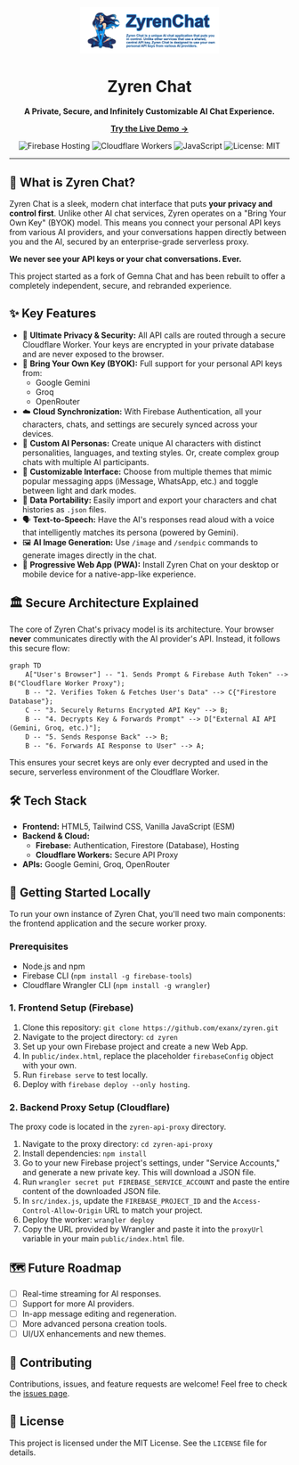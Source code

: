 
<div align="center">
  <img src="assets/mascotheader.png" alt="Zyren AI Mascot" width="250"/>
  <h1>Zyren Chat</h1>
  <p><strong>A Private, Secure, and Infinitely Customizable AI Chat Experience.</strong></p>
  
  <p>
    <a href="https://zyren.web.app"><strong>Try the Live Demo →</strong></a>
  </p>
  
  <p>
    <img src="https://img.shields.io/badge/Hosting-Firebase-orange?style=for-the-badge&logo=firebase" alt="Firebase Hosting">
    <img src="https://img.shields.io/badge/Proxy-Cloudflare-f38020?style=for-the-badge&logo=cloudflare" alt="Cloudflare Workers">
    <img src="https://img.shields.io/badge/Language-JavaScript-F7DF1E?style=for-the-badge&logo=javascript" alt="JavaScript">
    <img src="https://img.shields.io/badge/License-MIT-blue.svg?style=for-the-badge" alt="License: MIT">
  </p>
</div>

---

## 🚀 What is Zyren Chat?

Zyren Chat is a sleek, modern chat interface that puts **your privacy and control first**. Unlike other AI chat services, Zyren operates on a "Bring Your Own Key" (BYOK) model. This means you connect your personal API keys from various AI providers, and your conversations happen directly between you and the AI, secured by an enterprise-grade serverless proxy.

**We never see your API keys or your chat conversations. Ever.**

This project started as a fork of Gemna Chat and has been rebuilt to offer a completely independent, secure, and rebranded experience.

## ✨ Key Features

-   🔐 **Ultimate Privacy & Security:** All API calls are routed through a secure Cloudflare Worker. Your keys are encrypted in your private database and are never exposed to the browser.
-   🔑 **Bring Your Own Key (BYOK):** Full support for your personal API keys from:
    -   Google Gemini
    -   Groq
    -   OpenRouter
-   ☁️ **Cloud Synchronization:** With Firebase Authentication, all your characters, chats, and settings are securely synced across your devices.
-   🤖 **Custom AI Personas:** Create unique AI characters with distinct personalities, languages, and texting styles. Or, create complex group chats with multiple AI participants.
-   🎨 **Customizable Interface:** Choose from multiple themes that mimic popular messaging apps (iMessage, WhatsApp, etc.) and toggle between light and dark modes.
-   🔄 **Data Portability:** Easily import and export your characters and chat histories as `.json` files.
-   🗣️ **Text-to-Speech:** Have the AI's responses read aloud with a voice that intelligently matches its persona (powered by Gemini).
-   🖼️ **AI Image Generation:** Use `/image` and `/sendpic` commands to generate images directly in the chat.
-   📱 **Progressive Web App (PWA):** Install Zyren Chat on your desktop or mobile device for a native-app-like experience.

## 🏛️ Secure Architecture Explained

The core of Zyren Chat's privacy model is its architecture. Your browser **never** communicates directly with the AI provider's API. Instead, it follows this secure flow:

```mermaid
graph TD
    A["User's Browser"] -- "1. Sends Prompt & Firebase Auth Token" --> B("Cloudflare Worker Proxy");
    B -- "2. Verifies Token & Fetches User's Data" --> C{"Firestore Database"};
    C -- "3. Securely Returns Encrypted API Key" --> B;
    B -- "4. Decrypts Key & Forwards Prompt" --> D["External AI API (Gemini, Groq, etc.)"];
    D -- "5. Sends Response Back" --> B;
    B -- "6. Forwards AI Response to User" --> A;
```

This ensures your secret keys are only ever decrypted and used in the secure, serverless environment of the Cloudflare Worker.

## 🛠️ Tech Stack

-   **Frontend:** HTML5, Tailwind CSS, Vanilla JavaScript (ESM)
-   **Backend & Cloud:**
    -   **Firebase:** Authentication, Firestore (Database), Hosting
    -   **Cloudflare Workers:** Secure API Proxy
-   **APIs:** Google Gemini, Groq, OpenRouter

## 🚀 Getting Started Locally

To run your own instance of Zyren Chat, you'll need two main components: the frontend application and the secure worker proxy.

### Prerequisites
-   Node.js and npm
-   Firebase CLI (`npm install -g firebase-tools`)
-   Cloudflare Wrangler CLI (`npm install -g wrangler`)

### 1. Frontend Setup (Firebase)
1.  Clone this repository: `git clone https://github.com/exanx/zyren.git`
2.  Navigate to the project directory: `cd zyren`
3.  Set up your own Firebase project and create a new Web App.
4.  In `public/index.html`, replace the placeholder `firebaseConfig` object with your own.
5.  Run `firebase serve` to test locally.
6.  Deploy with `firebase deploy --only hosting`.

### 2. Backend Proxy Setup (Cloudflare)
The proxy code is located in the `zyren-api-proxy` directory.

1.  Navigate to the proxy directory: `cd zyren-api-proxy`
2.  Install dependencies: `npm install`
3.  Go to your new Firebase project's settings, under "Service Accounts," and generate a new private key. This will download a JSON file.
4.  Run `wrangler secret put FIREBASE_SERVICE_ACCOUNT` and paste the entire content of the downloaded JSON file.
5.  In `src/index.js`, update the `FIREBASE_PROJECT_ID` and the `Access-Control-Allow-Origin` URL to match your project.
6.  Deploy the worker: `wrangler deploy`
7.  Copy the URL provided by Wrangler and paste it into the `proxyUrl` variable in your main `public/index.html` file.

## 🗺️ Future Roadmap

-   [ ] Real-time streaming for AI responses.
-   [ ] Support for more AI providers.
-   [ ] In-app message editing and regeneration.
-   [ ] More advanced persona creation tools.
-   [ ] UI/UX enhancements and new themes.

## 🤝 Contributing

Contributions, issues, and feature requests are welcome! Feel free to check the [issues page](https://github.com/exanx/zyren/issues).

## 📄 License

This project is licensed under the MIT License. See the `LICENSE` file for details.
